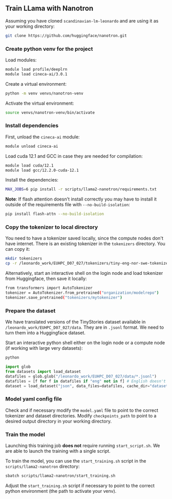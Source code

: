## Train LLama with Nanotron

Assuming you have cloned `scandinavian-lm-leonardo` and are using it as your working directory:

```bash
git clone https://github.com/huggingface/nanotron.git
```

### Create python venv for the project

Load modules:

```bash
module load profile/deeplrn
module load cineca-ai/3.0.1
```

Create a virtual environment:

```bash
python -m venv venvs/nanotron-venv
```

Activate the virtual environment:

```bash
source venvs/nanotron-venv/bin/activate
```

### Install dependencies

First, unload the `cineca-ai` module:

```bash
module unload cineca-ai
```

Load cuda 12.1 and GCC in case they are needed for compilation:

```bash
module load cuda/12.1
module load gcc/12.2.0-cuda-12.1
```

Install the dependencies:

```bash
MAX_JOBS=6 pip install -r scripts/llama2-nanotron/requirements.txt
```

**Note**: If flash attention doesn't install correctly you may have to install it outside of the requirements file with `--no-build-isolation`:

```bash
pip install flash-attn --no-build-isolation
```

### Copy the tokenizer to local directory

You need to have a tokenizer saved locally, since the compute nodes don't have internet. There is an existing tokenizer in the `tokenizers` directory. You can copy it:

```bash
mkdir tokenizers
cp -r /leonardo_work/EUHPC_D07_027/tokenizers/tiny-eng-nor-swe-tokenizer tokenizers
```

Alternatively, start an interactive shell on the login node and load tokenizer from Huggingface, then save it locally:

```bash
from transformers import AutoTokenizer
tokenizer = AutoTokenizer.from_pretrained("organization/modelrepo")
tokenizer.save_pretrained("tokenizers/mytokenizer")
```

### Prepare the dataset

We have translated versions of the TinyStories dataset available in `/leonardo_work/EUHPC_D07_027/data`. They are in `.jsonl` format. We need to turn them into a Huggingface dataset.

Start an interactive python shell either on the login node or a compute node (if working with large very datasets): 

```bash
python
```

```python
import glob
from datasets import load_dataset
datafiles = glob.glob("/leonardo_work/EUHPC_D07_027/data/*.jsonl")
datafiles = [f for f in datafiles if "eng" not in f] # English doesn't have same columns
dataset = load_dataset("json", data_files=datafiles, cache_dir="datasets/tinystories-dataset")
```

### Model yaml config file

Check and if necessary modify the `model.yaml` file to point to the correct tokenizer and dataset directories. Modify `checkpoints_path` to point to a desired output directory in your working directory.

### Train the model

Launching this training job **does not** require running `start_script.sh`. We are able to launch the training with a single script. 

To train the model, you can use the `start_training.sh` script in the `scripts/llama2-nanotron` directory:

```bash
sbatch scripts/llama2-nanotron/start_training.sh
```

Adjust the `start_training.sh` script if necessary to point to the correct python environment (the path to activate your venv).